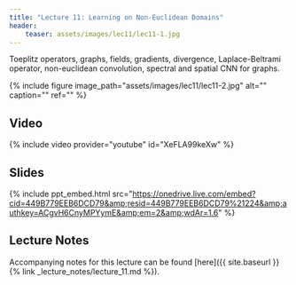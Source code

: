 ```yaml
---
title: "Lecture 11: Learning on Non-Euclidean Domains"
header:
    teaser: assets/images/lec11/lec11-1.jpg
---
```


Toeplitz operators, graphs, fields, gradients, divergence, Laplace-Beltrami
operator, non-euclidean convolution, spectral and spatial CNN for graphs.

{% include figure image_path="assets/images/lec11/lec11-2.jpg" alt="" caption="" ref="" %}

## Video

{% include video provider="youtube" id="XeFLA99keXw" %}

## Slides

{% include ppt_embed.html
src="https://onedrive.live.com/embed?cid=449B779EEB6DCD79&amp;resid=449B779EEB6DCD79%21224&amp;authkey=ACgvH6CnyMPYymE&amp;em=2&amp;wdAr=1.6" %}

## Lecture Notes

Accompanying notes for this lecture can be found [here]({{ site.baseurl }}{% link _lecture_notes/lecture_11.md %}).
